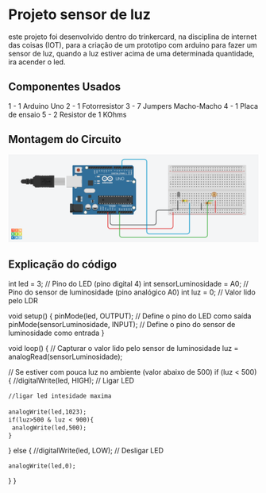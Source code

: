  # Projeto sensor de luz

este projeto foi desenvolvido dentro do trinkercard, na disciplina de internet das coisas
(IOT), para a criação de um prototipo com arduino para fazer um sensor de luz, quando a luz
estiver acima de uma determinada quantidade, ira acender o led.

## Componentes Usados
1 - 1 Arduino Uno
2 - 1 Fotorresistor
3 - 7 Jumpers Macho-Macho
4 - 1 Placa de ensaio
5 - 2 Resistor de 1 KOhms

## Montagem do Circuito
![Imagem do Circuito](poste_inteligente.png)

## Explicação do código

int led = 3;                  // Pino do LED (pino digital 4)
int sensorLuminosidade = A0;   // Pino do sensor de luminosidade (pino analógico A0)
int luz = 0;                   // Valor lido pelo LDR

void setup() {
  pinMode(led, OUTPUT);        // Define o pino do LED como saída
  pinMode(sensorLuminosidade, INPUT); // Define o pino do sensor de luminosidade como entrada
}

void loop() {
  // Capturar o valor lido pelo sensor de luminosidade
  luz = analogRead(sensorLuminosidade);
 
  // Se estiver com pouca luz no ambiente (valor abaixo de 500)
  if (luz < 500) {
    //digitalWrite(led, HIGH);   // Ligar LED
   
    //ligar led intesidade maxima
   
    analogWrite(led,1023);
    if(luz>500 & luz < 900){
     analogWrite(led,500);
    }
  } else {
    //digitalWrite(led, LOW);    // Desligar LED
   
    analogWrite(led,0);
  }
}
